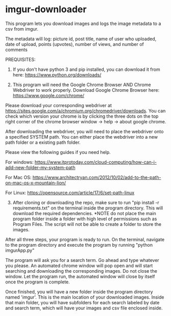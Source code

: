 # imgur-downloader
This program lets you download images and logs the image metadata to a csv from imgur.

The metadata will log: picture id, post title, name of user who uploaded, date of upload, points (upvotes), number of views, and number of comments

PREQUISITES:

1) If you don't have python 3 and pip installed, you can download it from here: https://www.python.org/downloads/


2) This program will need the Google Chrome Browser AND Chrome Webdriver to work properly. 
Download Google Chrome Browser here: https://www.google.com/chrome/

Please download your corresponding webdriver at https://sites.google.com/a/chromium.org/chromedriver/downloads. You can check which version your chrome is by clicking the three dots on the top right corner of the chrome browser window -> help -> about google chrome.

After downloading the webdriver, you will need to place the webdriver onto a specified SYSTEM path. You can either place the webdriver into a new path folder or a existing path folder.

Please view the following guides if you need help.

For windows: https://www.itprotoday.com/cloud-computing/how-can-i-add-new-folder-my-system-path

For Mac OS: https://www.architectryan.com/2012/10/02/add-to-the-path-on-mac-os-x-mountain-lion/

For Linux: https://opensource.com/article/17/6/set-path-linux

3) After cloning or downloading the repo, make sure to run "pip install -r requirements.txt" on the terminal inside the program directory. This will download the required dependencies. *NOTE do not place the main program folder inside a folder with high level of permissions such as Program Files. The script will not be able to create a folder to store the images.

After all three steps, your program is ready to run. On the terminal, navigate to the program directory and execute the program by running "python imgurApp.py"

The program will ask you for a search term. Go ahead and type whatever you please. An automated chrome window will pop open and will start searching and downloading the corresponding images. Do not close the window. Let the program run, the automated window will close by itself once the program is complete.

Once finished, you will have a new folder inside the program directory named 'imgur'. This is the main location of your downloaded images. Inside that main folder, you will have subfolders for each search labeled by date and search term, which will have your images and csv file enclosed inside.
